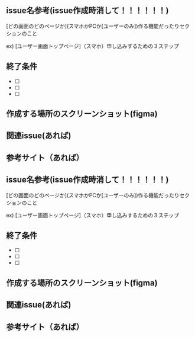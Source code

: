 ## issue名参考(issue作成時消して！！！！！！)
\[どの画面のどのページか\](スマホかPCか[ユーザーのみ])作る機能だったりセクションのこと

ex) \[ユーザー画面トップページ\]（スマホ）申し込みするための３ステップ
## 終了条件

- [ ] 
- [ ] 
- [ ] 

## 作成する場所のスクリーンショット(figma)


## 関連issue(あれば)



## 参考サイト（あれば）
## issue名参考(issue作成時消して！！！！！！)
\[どの画面のどのページか\](スマホかPCか[ユーザーのみ])作る機能だったりセクションのこと

ex) \[ユーザー画面トップページ\]（スマホ）申し込みするための３ステップ
## 終了条件

- [ ] 
- [ ] 
- [ ] 

## 作成する場所のスクリーンショット(figma)


## 関連issue(あれば)



## 参考サイト（あれば）

